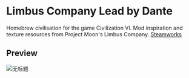 # Limbus Company Lead by Dante
Homebrew civilisation for the game Civilization VI. Mod inspiration and texture resources from Project Moon's Limbus Company.
[Steamworks](https://steamcommunity.com/sharedfiles/filedetails/?id=2974809133)

## Preview
![无标题](https://github.com/10ng1000/civ6-limbus-company-dante/assets/64586167/6348a30f-227b-48e5-ba81-c88baae20b74)
